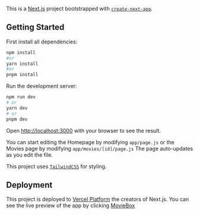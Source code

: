 This is a [Next.js](https://nextjs.org/) project bootstrapped with [`create-next-app`](https://github.com/vercel/next.js/tree/canary/packages/create-next-app).

## Getting Started

First install all dependencies:

```bash
npm install
#or
yarn install
#or
pnpm install
```

Run the development server:

```bash
npm run dev
# or
yarn dev
# or
pnpm dev
```

Open [http://localhost:3000](http://localhost:3000) with your browser to see the result.

You can start editing the Homepage by modifying `app/page.js` or the Movies page by modifying `app/movies/[id]/page.js` The page auto-updates as you edit the file.

This project uses [`TailwindCSS`](https://tailwindcss.com/) for styling.

## Deployment

This project is deployed to [Vercel Platform](https://vercel.com/) the creators of Next.js.
You can see the live preview of the app by clicking [MovieBox](https://movie-discova.vercel.app/)
